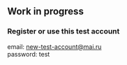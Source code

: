 ## Work in progress

### Register or use this test account
email: new-test-account@mai.ru </br>
password: test